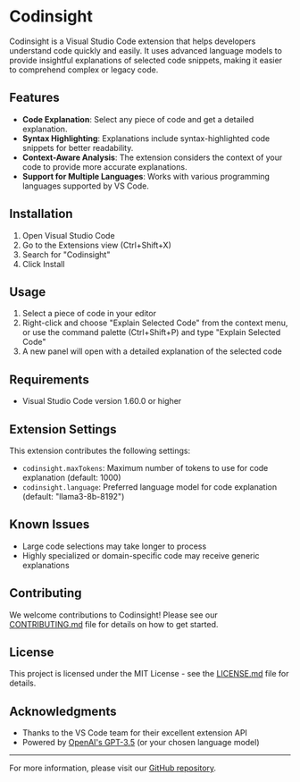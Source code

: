 # Codinsight

Codinsight is a Visual Studio Code extension that helps developers understand code quickly and easily. It uses advanced language models to provide insightful explanations of selected code snippets, making it easier to comprehend complex or legacy code.

## Features

- **Code Explanation**: Select any piece of code and get a detailed explanation.
- **Syntax Highlighting**: Explanations include syntax-highlighted code snippets for better readability.
- **Context-Aware Analysis**: The extension considers the context of your code to provide more accurate explanations.
- **Support for Multiple Languages**: Works with various programming languages supported by VS Code.

## Installation

1. Open Visual Studio Code
2. Go to the Extensions view (Ctrl+Shift+X)
3. Search for "Codinsight"
4. Click Install

## Usage

1. Select a piece of code in your editor
2. Right-click and choose "Explain Selected Code" from the context menu, or use the command palette (Ctrl+Shift+P) and type "Explain Selected Code"
3. A new panel will open with a detailed explanation of the selected code

## Requirements

- Visual Studio Code version 1.60.0 or higher

## Extension Settings

This extension contributes the following settings:

* `codinsight.maxTokens`: Maximum number of tokens to use for code explanation (default: 1000)
* `codinsight.language`: Preferred language model for code explanation (default: "llama3-8b-8192")

## Known Issues

- Large code selections may take longer to process
- Highly specialized or domain-specific code may receive generic explanations

## Contributing

We welcome contributions to Codinsight! Please see our [CONTRIBUTING.md](CONTRIBUTING.md) file for details on how to get started.

## License

This project is licensed under the MIT License - see the [LICENSE.md](LICENSE.md) file for details.

## Acknowledgments

- Thanks to the VS Code team for their excellent extension API
- Powered by [OpenAI's GPT-3.5](https://openai.com/blog/gpt-3-5-turbo-0613/) (or your chosen language model)

---

For more information, please visit our [GitHub repository](https://github.com/yourusername/codinsight).